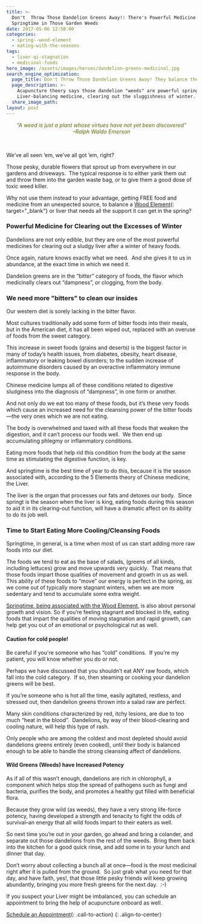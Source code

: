 ```yaml
---
title: >-
  Don't  Throw Those Dandelion Greens Away!: There's Powerful Medicine for
  Springtime in Those Garden Weeds
date: 2017-05-06 12:58:00
categories:
  - spring--wood-element
  - eating-with-the-seasons
tags:
  - liver-qi-stagnation
  - medicinal-foods
hero_image: /assets/images/heroes/dandelion-greens-medicinal.jpg
search_engine_optimization:
  page_title: Don't Throw Those Dandelion Greens Away! They balance the Spring Liver
  page_description: >-
    Acupuncture theory says those dandelion "weeds" are powerful springtime,
    Liver-balancing medicine, clearing out the sluggishness of winter.
  share_image_path:
layout: post
---
```


<div align="center"><p class="frost_message"><span style="color: #636303;"><em>&ldquo;A weed is just a plant whose virtues have not yet been discovered&rdquo;</em></span><span style="color: #636303;"><em><br />&ndash;Ralph Waldo Emerson</em></span></p><div align="center">&nbsp;</div></div>

<div><p>We&rsquo;ve all seen &rsquo;em, we&rsquo;ve all got &rsquo;em, right?&nbsp;</p><p>Those pesky, durable flowers that sprout up from everywhere in our gardens and driveways.&nbsp; The typical response is to either yank them out and throw them into the garden waste bag, or to give them a good dose of toxic weed killer.</p></div>

Why not use them instead to your advantage, getting FREE food and medicine from an unexpected source, to balance a [Wood Element](/2018/03/15/ready-set-wood-season-tips-for-staying-balanced-in-spring/){: target="_blank"} or liver that needs all the support it can get in the spring?

### Powerful Medicine for Clearing out the Excesses of Winter

Dandelions are not only edible, but they are one of the most powerful medicines for clearing out a sludgy liver after a winter of heavy foods.&nbsp;

Once again, nature knows exactly what we need.&nbsp; And she gives it to us in abundance, at the exact time in which we need it.&nbsp;

Dandelion greens are in the “bitter” category of foods, the flavor which medicinally clears out “dampness”, or clogging, from the body.

### We need more "bitters" to clean our insides

Our western diet is sorely lacking in the bitter flavor.&nbsp;

Most cultures traditionally add some form of bitter foods into their meals, but in the American diet, it has all been wiped out, replaced with an overuse of foods from the sweet category.&nbsp;

This increase in sweet foods (grains and deserts) is the biggest factor in many of today’s health issues, from diabetes, obesity, heart disease, inflammatory or leaking bowel disorders; to the sudden increase of autoimmune disorders caused by an overactive inflammatory immune response in the body.&nbsp;

Chinese medicine lumps all of these conditions related to digestive sludginess into the diagnosis of “dampness”, in one form or another.&nbsp;

And not only do we eat too many of these foods, but it’s these very foods which cause an increased need for the cleansing power of the bitter foods—the very ones which we are not eating.

The body is overwhelmed and taxed with all these foods that weaken the digestion, and it can’t process our foods well.&nbsp; We then end up accumulating phlegmy or inflammatory conditions.

Eating more foods that help rid this condition from the body at the same time as stimulating the digestive function, is key.&nbsp;

And springtime is the best time of year to do this, because it is the season associated with, according to the 5 Elements theory of Chinese medicine, the Liver.&nbsp;

The liver is the organ that processes our fats and detoxes our body.&nbsp; Since springt is the season when the liver is king, eating foods during this season to aid it in its clearing-out function, will have a dramatic affect on its ability to do its job well.

### Time to Start Eating More Cooling/Cleansing Foods

Springtime, in general, is a time when most of us can start adding more raw foods into our diet.&nbsp;

The foods we tend to eat as the base of salads, (greens of all kinds, including lettuces) grow and move upwards very quickly.&nbsp; That means that those foods impart those qualities of movement and growth in us as well.&nbsp; This ability of these foods to “move” our energy is perfect in the spring, as we come out of typically more stagnant winters, when we are more sedentary and tend to accumulate some extra weight.

[Springtime, being associated with the Wood Element](http://www.wisdomwaysacupuncture.com/2013/03/23/ready-set-wood-season-what-acupuncture-theory-has-to-say-about-spring/ "Ready, Set…WOOD SEASON! What Acupuncture Theory Has to Say About Spring"), is also about personal growth and vision. So if you’re feeling stagnant and blocked in life, eating foods that impart the qualities of moving stagnation and rapid growth, can help get you out of an emotional or psychological rut as well.

#### Caution for cold people!

Be careful if you're someone who has “cold” conditions.&nbsp; If you're my patient, you will know whether you do or not.&nbsp;

Perhaps we have discussed that you shouldn’t eat ANY raw foods, which fall into the cold category.&nbsp; If so, then steaming or cooking your dandelion greens will be best.

If you’re someone who is hot all the time, easily agitated, restless, and stressed out, then dandelion greens thrown into a salad raw are perfect.

Many skin conditions characterized by red, itchy lesions, are due to too much “heat in the blood”.&nbsp; Dandelions, by way of their blood-clearing and cooling nature, will help this type of rash.&nbsp;

Only people who are among the coldest and most depleted should avoid dandelions greens entirely (even cooked), until their body is balanced enough to be able to handle the strong cleansing affect of dandelions.

#### Wild Greens (Weeds) have Increased Potency

As if all of this wasn’t enough, dandelions are rich in chlorophyll, a component which helps stop the spread of pathogens such as fungi and bacteria, purifies the body, and promotes a healthy gut filled with beneficial flora.&nbsp;

Because they grow wild (as weeds), they have a very strong life-force potency, having developed a strength and tenacity to fight the odds of survival–an energy that all wild foods impart to their eaters as well.

So next time you’re out in your garden, go ahead and bring a colander, and separate out those dandelions from the rest of the weeds.&nbsp; Bring them back into the kitchen for a good quick rinse, and add some in to your lunch and dinner that day.&nbsp;

Don’t worry about collecting a bunch all at once—food is the most medicinal right after it is pulled from the ground.&nbsp; So just grab what you need for that day, and have faith, yes!, that those little pesky friends will keep growing abundantly, bringing you more fresh greens for the next day.&nbsp; :-)

If you suspect your Liver might be imbalanced, you can schedule an appointment to bring the help of acupuncture onboard as well.

[Schedule an Appointment](/make-an-appointment/){: .call-to-action}
{: .align-to-center}

&nbsp;